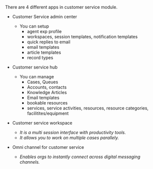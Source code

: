 There are 4 different apps in customer service module.

- Customer Service admin center
    - You can setup
        - agent exp profile
        - workspaces, session templates, notification templates
        - quick replies to email
        - email templates
        - article templates
        - record types


- Customer service hub
    - You can manage
        - Cases, Queues
        - Accounts, contacts
        - Knowledge Articles
        - Email templates
        - bookable resources
        - services, service activities, resources, resource categories, facilitites/equipment 

- Customer service workspace
    - _It is a multi session interface with productivity tools._
    - _It allows you to work on multiple cases parallely._



- Omni channel for customer service
    - _Enables orgs to instantly connect across digital messaging channels._